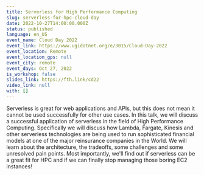 ```yaml
---
title: Serverless for High Performance Computing
slug: serverless-for-hpc-cloud-day
date: 2022-10-27T14:00:00.000Z
status: published
language: en_US
event_name: Cloud Day 2022
event_link: https://www.ugidotnet.org/e/3015/Cloud-Day-2022
event_location: Remote
event_location_gps: null
event_city: remote
event_days: Oct 27, 2022
is_workshop: false
slides_link: https://fth.link/cd22
video_link: null
with: []
---
```


Serverless is great for web applications and APIs, but this does not mean it cannot be used successfully for other use cases. In this talk, we will discuss a successful application of serverless in the field of High Performance Computing. Specifically we will discuss how Lambda, Fargate, Kinesis and other serverless technologies are being used to run sophisticated financial models at one of the major reinsurance companies in the World. We will learn about the architecture, the tradeoffs, some challenges and some unresolved pain points. Most importantly, we'll find out if serverless can be a great fit for HPC and if we can finally stop managing those boring EC2 instances!
